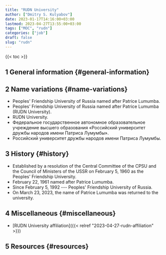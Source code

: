 ```yaml
---
title: "RUDN University"
author: ["Dmitry S. Kulyabov"]
date: 2023-01-17T14:16:00+03:00
lastmod: 2023-04-27T13:55:00+03:00
tags: ["MOC", "rudn"]
categories: ["job"]
draft: false
slug: "rudn"
---
```


<!--more-->

{{< toc >}}


## <span class="section-num">1</span> General information {#general-information}


## <span class="section-num">2</span> Name variations {#name-variations}

-   Peoples' Friendship University of Russia named after Patrice Lumumba.
-   Peoples' Friendship University of Russia named after Patrice Lumumba (RUDN University).
-   RUDN University.
-   Федеральное государственное автономное образовательное учреждение высшего образования «Российский университет дружбы народов имени Патриса Лумумбы».
-   Российский университет дружбы народов имени Патриса Лумумбы.


## <span class="section-num">3</span> History {#history}

-   Established by a resolution of the Central Committee of the CPSU and the Council of Ministers of the USSR on February 5, 1960 as the Peoples' Friendship University.
-   February 22, 1961 named after Patrice Lumumba.
-   Since February 5, 1992 --- Peoples' Friendship University of Russia.
-   On March 23, 2023, the name of Patrice Lumumba was returned to the university.


## <span class="section-num">4</span> Miscellaneous {#miscellaneous}

-   [RUDN University affiliation]({{< relref "2023-04-27-rudn-affiliation" >}})


## <span class="section-num">5</span> Resources {#resources}
